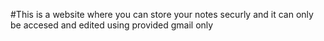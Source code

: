 #This is a website where you can store your notes securly and it can only be accesed and edited using provided gmail only 



